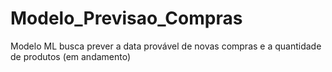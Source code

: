 # Modelo_Previsao_Compras
Modelo ML busca prever a data provável de novas compras e a quantidade de produtos (em andamento)
